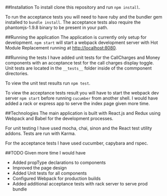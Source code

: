##Installation
To install clone this repository and run `npm install`.

To run the acceptance tests you will need to have ruby and the bundler gem
installed to `bundle install`. The acceptance tests also require the
phantomjs-1.9.8 binary to be present in your path.

##Running the application
The application is currently only setup for development. `npm start` will
start a webpack development server with Hot Module Replacement running at
[http://localhost:8080](http://localhost:8080).

##Running the tests
I have added unit tests for the CallCharges and Money components with an
acceptance test for the call charges display toggle. Unit tests are located
in the `__tests__` folder inside of the commponent directories.

To view the unit test results run `npm test`.

To view the acceptance tests result you will have to start the webpack dev
server `npm start` before running `cucumber` from another shell. I would have
added a rack or express app to serve the index page given more time.

##Technologies
The main application is built with React.js and Redux using Webpack and Babel
for the development processes.

For unit testing I have used mocha, chai, sinon and the React test utility
addons. Tests are run with Karma.

For the acceptance tests I have used cucumber, capybara and rspec.

##TODO
Given more time I would have

- Added propType declarations to components
- Improved the page design
- Added Unit tests for all components
- Configured Webpack for production builds
- Added additional acceptance tests with rack server to serve prod bundle
